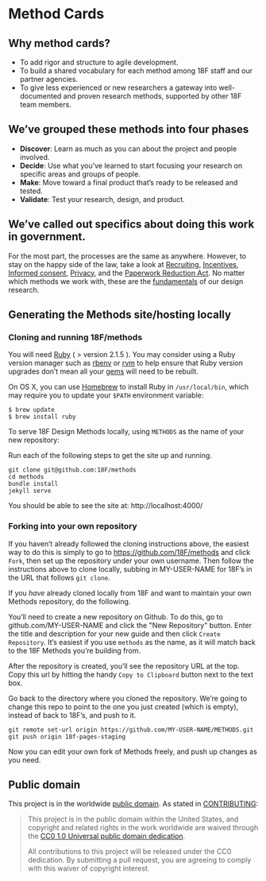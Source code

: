 Method Cards
===============

## Why method cards?

- To add rigor and structure to agile development.
- To build a shared vocabulary for each method among 18F staff and our partner agencies.
- To give less experienced or new researchers a gateway into well-documented and proven research methods, supported by other 18F team members.

## We’ve grouped these methods into four phases

- **Discover**: Learn as much as you can about the project and people involved.
- **Decide**: Use what you’ve learned to start focusing your research on specific areas and groups of people.
- **Make**: Move toward a final product that’s ready to be released and tested.
- **Validate**: Test your research, design, and product.

## We’ve called out specifics about doing this work in government.

For the most part, the processes are the same as anywhere. However, to stay on the happy side of the law, take a look at [Recruiting](pages/recruiting/), [Incentives](pages/incentives/), [Informed consent](pages/informed-consent/), [Privacy](pages/privacy/), and the [Paperwork Reduction Act](pages/paperwork-reduction-act/). No matter which methods we work with, these are the [fundamentals](pages/fundamentals/) of our design research.

## Generating the Methods site/hosting locally

### Cloning and running 18F/methods

You will need [Ruby](https://www.ruby-lang.org) ( > version 2.1.5 ). You may
consider using a Ruby version manager such as
[rbenv](https://github.com/sstephenson/rbenv) or [rvm](https://rvm.io/) to
help ensure that Ruby version upgrades don’t mean all your
[gems](https://rubygems.org/) will need to be rebuilt.

On OS X, you can use [Homebrew](http://brew.sh/) to install Ruby in
`/usr/local/bin`, which may require you to update your `$PATH` environment
variable:

```shell
$ brew update
$ brew install ruby
```

To serve 18F Design Methods locally, using `METHODS` as the name of your new repository:

Run each of the following steps to get the site up and running.

```
git clone git@github.com:18F/methods
cd methods
bundle install
jekyll serve
```

You should be able to see the site at: http://localhost:4000/

### Forking into your own repository

If you haven’t already followed the cloning instructions above, the easiest way to do this is simply to go to https://github.com/18F/methods and click `Fork`, then set up the repository under your own username. Then follow the instructions above to clone locally, subbing in MY-USER-NAME for 18F’s in the URL that follows `git clone`.

If you _have_ already cloned locally from 18F and want to maintain your own Methods repository, do the following.

You’ll need to create a new repository on Github. To do this, go to github.com/MY-USER-NAME and click the "New Repository" button. Enter the title and description for your new guide and then click `Create Repository`. It’s easiest if you use `methods` as the name, as it will match back to the 18F Methods you’re building from.

After the repository is created, you’ll see the repository URL at the top. Copy this url by hitting the handy `Copy to Clipboard` button next to the text box.

Go back to the directory where you cloned the repository. We’re going to change this repo to point to the one you just created (which is empty), instead of back to 18F’s, and push to it.
```
git remote set-url origin https://github.com/MY-USER-NAME/METHODS.git
git push origin 18f-pages-staging
```

Now you can edit your own fork of Methods freely, and push up changes as you need.

## Public domain

This project is in the worldwide [public domain](LICENSE.md). As stated in [CONTRIBUTING](CONTRIBUTING.md):

> This project is in the public domain within the United States, and copyright and related rights in the work worldwide are waived through the [CC0 1.0 Universal public domain dedication](https://creativecommons.org/publicdomain/zero/1.0/).
>
> All contributions to this project will be released under the CC0
>dedication. By submitting a pull request, you are agreeing to comply
>with this waiver of copyright interest.
